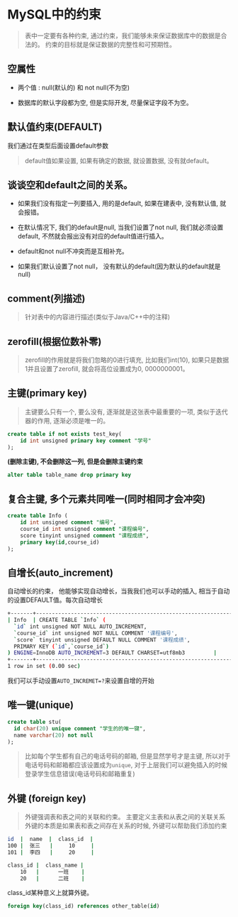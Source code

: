 # MySQL中的约束

> 表中一定要有各种约束, 通过约束，我们能够未来保证数据库中的数据是合法的。
> 约束的目标就是保证数据的完整性和可预期性。

## 空属性

- 两个值 : null(默认的) 和 not null(不为空)

- 数据库的默认字段都为空, 但是实际开发, 尽量保证字段不为空。 

## 默认值约束(DEFAULT)

我们通过在类型后面设置default参数

> default值如果设置, 如果有确定的数据, 就设置数据, 没有就default。

## 谈谈空和default之间的关系。

- 如果我们没有指定一列要插入, 用的是default, 如果在建表中, 没有默认值, 就会报错。

- 在默认情况下, 我们的default是null, 当我们设置了not null, 我们就必须设置default, 不然就会报出没有对应的default值进行插入。

- default和not null不冲突而是互相补充。

- 如果我们默认设置了not null， 没有默认的default(因为默认的default就是null)

## comment(列描述)

> 针对表中的内容进行描述(类似于Java/C++中的注释)

## zerofill(根据位数补零)

> zerofill的作用就是将我们忽略的0进行填充, 比如我们int(10), 如果只是数据1并且设置了zerofill, 就会将高位设置成为0, 0000000001。



## 主键(primary key)

> 主键要么只有一个, 要么没有, 逐渐就是这张表中最重要的一项, 类似于迭代器的作用, 逐渐必须是唯一的。

```sql
create table if not exists test_key(
    id int unsigned primary key comment "学号"
);
```

**(删除主键), 不会删除这一列, 但是会删除主键约束**

```sql
alter table table_name drop primary key
```

## 复合主键, 多个元素共同唯一(同时相同才会冲突)

```sql
create table Info (
    id int unsigned comment "编号",
    course_id int unsigned comment "课程编号",
    score tinyint unsigned comment "课程成绩",
    primary key(id,course_id)
);
```

## 自增长(auto_increment)

自动增长的约束， 他能够实现自动增长，当我我们也可以手动的插入, 相当于自动的设置DEFAULT值。每次自动增长

```bash
+-------+------------------------------------------------------------------------------------------------------------------------------------------------------------------------------------------------------------------------------------------------------------------------------------------+
| Info  | CREATE TABLE `Info` (
  `id` int unsigned NOT NULL AUTO_INCREMENT,
  `course_id` int unsigned NOT NULL COMMENT '课程编号',
  `score` tinyint unsigned DEFAULT NULL COMMENT '课程成绩',
  PRIMARY KEY (`id`,`course_id`)
) ENGINE=InnoDB AUTO_INCREMENT=3 DEFAULT CHARSET=utf8mb3         |
+-------+------------------------------------------------------------------------------------------------------------------------------------------------------------------------------------------------------------------------------------------------------------------------------------------+
1 row in set (0.00 sec)
```

我们可以手动设置`AUTO_INCREMET=?`来设置自增的开始

## 唯一键(unique)

```sql
create table stu(
  id char(20) unique comment "学生的的唯一键",
  name varchar(20) not null
);
```

> 比如每个学生都有自己的电话号码的邮箱, 但是显然学号才是主键, 所以对于电话号码和邮箱都应该设置成为`unique`, 对于上层我们可以避免插入的时候登录学生信息错误(电话号码和邮箱重复)

## 外键 (foreign key)

> 外键强调表和表之间的关联和约束。
> 主要定义主表和从表之间的关联关系
> 外键的本质是如果表和表之间存在关系的时候, 外键可以帮助我们添加约束


```bash
id  |  name  |  class_id  |
100 |  张三   |     10     |
101 |  李四   |     20     |

class_id |  class_name |
    10   |      一班    |
    20   |      二班    |

```

class_id某种意义上就算外键。


```sql
foreign key(class_id) references other_table(id)
```